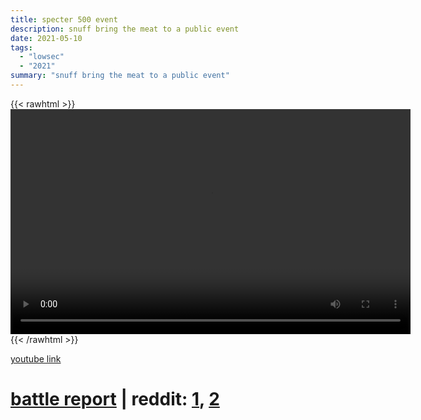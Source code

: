 ```yaml
---
title: specter 500 event
description: snuff bring the meat to a public event
date: 2021-05-10
tags:
  - "lowsec"
  - "2021"
summary: "snuff bring the meat to a public event"
---
```


{{< rawhtml >}}<video width="640" height="360" controls>
<source src="https://crowdfile.net/snuffed/specter-500.mp4" type="video/mp4">
Your browser does not support the video tag.</video>{{< /rawhtml >}}

[youtube link](https://www.youtube.com/watch?v=GymHEJPC5NQ)

# [battle report](https://zkillboard.com/related/30002813/202106052000/) | reddit: [1](https://www.reddit.com/r/Eve/comments/nt56h7/ganked_500_fleet/), [2](https://www.reddit.com/r/Eve/comments/ntib5x/ganked_500_snuff_pov/)

